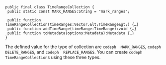 ---
---

<a id="section_D87AA7BC628D458DAB12D5247AD34B41"></a>

```
public final class TimeRangeCollection { 
 public static const MARK_RANGES:String = "mark_ranges"; 
 
 public function TimeRangeCollection(timeRanges:Vector.&lt;TimeRange&gt;) {…} 
 public function addTimeRange(timeRange:TimeRange):void {…} 
 public function toMetadata(options:Metadata):Metadata {…} 
}
```
The defined value for the type of collection are `codeph  MARK_RANGES`, `codeph  DELETE_RANGES`, and `codeph  REPLACE_RANGES`. You can create `codeph  TimeRangeCollection`s using these three types.

